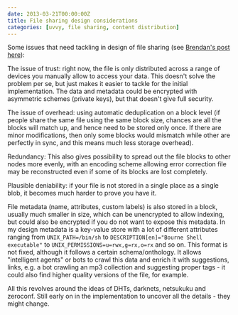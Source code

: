 ```yaml
---
date: 2013-03-21T00:00:00Z
title: File sharing design considerations
categories: [uvvy, file sharing, content distribution]
---
```

Some issues that need tackling in design of file sharing (see [Brendan's post here](http://forum.osdev.org/viewtopic.php?p=220878#p220878)):

The issue of trust: right now, the file is only distributed across a range of devices you manually allow to access your data. This doesn't solve the problem per se, but just makes it easier to tackle for the initial implementation. The data and metadata could be encrypted with asymmetric schemes (private keys), but that doesn't give full security.

The issue of overhead: using automatic deduplication on a block level (if people share the same file using the same block size, chances are all the blocks will match up, and hence need to be stored only once. If there are minor modifications, then only some blocks would mismatch while other are perfectly in sync, and this means much less storage overhead).

Redundancy: This also gives possibility to spread out the file blocks to other nodes more evenly, with an encoding scheme allowing error correction file may be reconstructed even if some of its blocks are lost completely.

Plausible deniability: if your file is not stored in a single place as a single blob, it becomes much harder to prove you have it.

File metadata (name, attributes, custom labels) is also stored in a block, usually much smaller in size, which can be unencrypted to allow indexing, but could also be encrypted if you do not want to expose this metadata. In my design metadata is a key-value store with a lot of different attributes ranging from `UNIX_PATH=/bin/sh` to `DESCRIPTION[en]="Bourne Shell executable"` to `UNIX_PERMISSIONS=u=rwx,g=rx,o=rx` and so on. This format is not fixed, although it follows a certain schema/onthology. It allows "intelligent agents" or bots to crawl this data and enrich it with suggestions, links, e.g. a bot crawling an mp3 collection and suggesting proper tags - it could also find higher quality versions of the file, for example.

All this revolves around the ideas of DHTs, darknets, netsukuku and zeroconf. Still early on in the implementation to uncover all the details - they might change.

